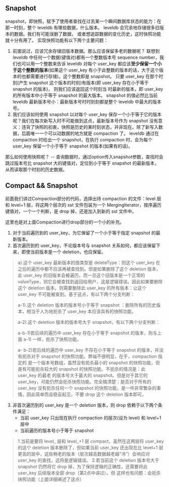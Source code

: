 ## **Snapshot**

snapshot，即快照，赋予了使用者查找在过去某一个瞬间数据库状态的能力：在那一时刻，整个 leveldb 有哪些数据，什么版本。 leveldb 会冗余地存储很多旧版本的数据。我们有可能误删了数据， 或者想追踪数据的变化历史，这时快照功能就十分有用了。 实现快照功能有以下两个主要问题：

1. 前面说过，应该冗余存储旧版本数据。那么应该保留多老的数据呢？ 联想到 leveldb 中任何一个数据(键值对)都有一个整数版本号 sequence number，我们也可以用一个整数来告诉 leveldb 对每个 user_key 都应该**至少保留一个小于这个整数的版本**(如果这个 user_key 有小于此整数的版本的话，大于这个版本的也都需要进行存储)。这个整数即是 snapshot。 只要 user_key 在那个时刻(产生 snapshot 这个版本的时刻)有版本(即 user_key 存在小于等于 snapshot 的版本)， 则我们应该返回这个时刻当 时最新的版本，即 user_key 的所有版本中小于等于 snapshot 的最大版本。 snapshot 的值必然比当前 leveldb 最新版本号小：最新版本号时时刻刻都是整个 leveldb 中最大的版本号。
2. 我们应该如何使用 snapshot 以对每个 user_key 保存一个小于等于它的版本呢？我们在每次新写入时不可能做到这点，最新版本号作为 snapshot 没有意义：违背了快照的初衷，快照是历史的某时刻状态，并非现在。除了新写入数据，后面唯一一个可以动数据的地方就是 compaction 了。 leveldb 通过在 compaction 时给出一个 snapshot，在执行 compaction 时，会为每个 user_key 保留一个小于等于 snapshot 的版本(如果有的话)。

那么如何使用快照呢？ -- 查询数据时，通过option传入snapshot参数，查找时会跳过版本号比 snapshot 大的键值对，定位到小于等于 snapshot 的最新版本， 从而读取那个时刻的历史数据。





## **Compact && Snapshot**

前面我们讲过Compaction部分的代码，选择出待 compaction 的文件：level 层和 level+1 层，将这两个层次的 sst 文件包装为一个 MergingIterator，按序遍历键值对，一个一个判断，是 drop 掉，还是加入到新的 sst 文件中。

这里也是对上面Compaction进行drop部分的一个小的补充。

1. 对于当前遍历到的 user_key，为它保留了一个小于等于指定 snapshot 的最新版本。
2. 首次遍历到的 user_key，不论版本号与 snapshot 关系如何，都应该保留下来，即使当前版本是一个 deletion，也应保留。

> a).这个 user_key 最新版本的值类型是 deleteType：则这个 user_key 在之后的遍历中都不应该再被查找到。但是如果删除了这个 deletion 版本，此 user_key 的旧版本会被遍历，而一旦这个旧版本是一个正常的 valueType，则它会被查找到返回给用户，这是逻辑错误。因此如果要删除这个 deletion 版本，则需要删除此 user_key 的所有版本：让这个 user_key 不可能被查到。基于这点，有以下两个分支判断： 
>
> a-1).这个 deletion 版本的版本号小于等于 snapshot ：删除所有的历史版本，相当于人为地扼杀了 user_key 本应该具有的快照功能。 
>
> a-2).这个 deletion 版本的版本号大于 snapshot，有以下两个分支判断： 
>
> a-b-1)若后续的遍历中 user_key 存在小于等于 snapshot 的版本，则与上面 a-1) 一样，扼杀了快照功能。
>
> a- b-2)若后续的遍历中 user_key 不存在小于等于 snapshot 的版本，并没有扼杀对于 snapshot 的快照功能。弊端不很明显，在于，compaction 指定的 是一个版本号数组，虽然没有扼杀最小的 snapshot 的快照功能，但是有可能扼杀较大的 snapshot 的快照功能。不扼杀的情况是：此 user_key 的最老 的版本号大于最大的 snapshot。但是对于其它的 user_key，可能仍然会扼杀快照功能。完全搞清楚：是否对于所有的 user_key 没有扼杀任何一个 snapshot 的快照功能，是一件非常繁杂的事情。因此简单而且稳妥起见，不要 drop 这个 deletion 版本即可。

3. 非首次遍历到的 user_key 是一个 deletion 版本，则 drop 依赖于以下两个条件满足： 
   - 当前 user_key 只出现在执行 compaction 的层次(设为 level) 和 level+1 层中 
   - 当前遍历的版本号小于等于 snapshot

> 1.当前是要将 level_ 层和 level_+1 层 compact，虽然在这两层将 user_key 的这个 deletion 版本删除了，但如果当前 user_key 还出现在比 level+1 层更高的层中，这些稍老的版本（层次越高数据越老越“冷”）会响应对 user_key 的查找，这将是逻辑错误。 2.若当前这个 deletion 版本号大于 snapshot 仍然将它 drop 掉，为了保持逻辑的正确性，还需要将此 user_key 后续版本全部 drop（第2点中讲过）。但 这样也有问题：会扼杀快照功能（上面详细阐述了这点）
